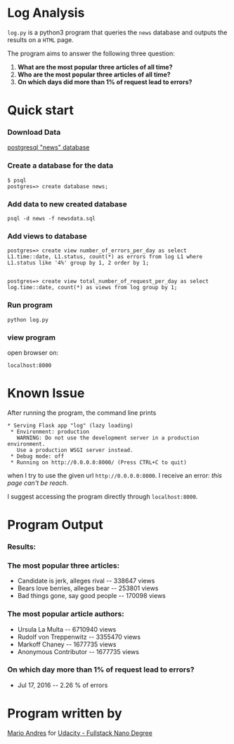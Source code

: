 # Log Analysis
`log.py` is a python3 program that queries the `news` database and outputs the results on a `HTML` page.

The program aims to answer the following three question:

1. __What are the most popular three articles of all time?__
2. __Who are the most popular three articles of all time?__
3. __On which days did more than 1% of request lead to errors?__

# Quick start

### Download Data
[postgresql "news" database](https://d17h27t6h515a5.cloudfront.net/topher/2016/August/57b5f748_newsdata/newsdata.zip)

### Create a database for the data
```
$ psql
postgres=> create database news;
```

### Add data to new created database
```
psql -d news -f newsdata.sql
```


### Add views to database
```
postgres=> create view number_of_errors_per_day as select L1.time::date, L1.status, count(*) as errors from log L1 where L1.status like '4%' group by 1, 2 order by 1;


postgres=> create view total_number_of_request_per_day as select log.time::date, count(*) as views from log group by 1;
```

### Run program
```
python log.py
```

### view program
open browser on:
```
localhost:8000
```

# Known Issue
After running the program, the command line prints
```
* Serving Flask app "log" (lazy loading)
 * Environment: production
   WARNING: Do not use the development server in a production environment.
   Use a production WSGI server instead.
 * Debug mode: off
 * Running on http://0.0.0.0:8000/ (Press CTRL+C to quit)
```
when I try to use the given url `http://0.0.0.0:8000`. I receive an error: _this page can't be reach_.

I suggest accessing the program directly through `localhost:8000`.

# Program Output
### Results:
### The most popular three articles:
* Candidate is jerk, alleges rival -- 338647 views
* Bears love berries, alleges bear -- 253801 views
* Bad things gone, say good people -- 170098 views

### The most popular article authors:
* Ursula La Multa -- 6710940 views
* Rudolf von Treppenwitz -- 3355470 views
* Markoff Chaney -- 1677735 views
* Anonymous Contributor -- 1677735 views

### On which day more than 1% of request lead to errors?
* Jul 17, 2016 -- 2.26 % of errors

# Program written by
[Mario Andres](https://github.com/Marioandres717) for [Udacity - Fullstack Nano Degree](https://www.udacity.com/course/full-stack-web-developer-nanodegree--nd004)
